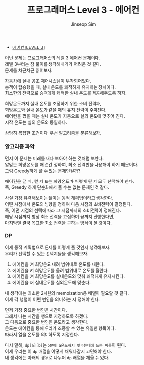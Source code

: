 ﻿---
layout: post
title: "프로그래머스 Level 3 - 에어컨"
categories: Programmers
tags: [cpp]
author:
  - Jinseop Sim
---
- [에어컨[LEVEL 3]](https://school.programmers.co.kr/learn/courses/30/lessons/214289)

이번 문제는 프로그래머스의 레벨 3 에어컨 문제이다.  
레벨 3부터는 참 풀이를 생각해내기가 어려운 것 같다.  
문제를 차근차근 읽어보자.  

자동차에 실내 공조 제어시스템이 부착되어있다.  
승객이 탑승했을 때, 실내 온도를 쾌적하게 유지하는 장치이다.  
최소한의 전력으로 승객에게 쾌적한 실내 온도를 제공해주도록 하자.  

희망온도까지 실내 온도를 조정하기 위한 소비 전력과,  
희망온도와 실내 온도가 같을 때의 유지 전력이 주어진다.  
에어컨을 껐을 때는 실내 온도가 자동으로 실외 온도에 맞추어 진다.  
시작 온도는 실외 온도와 동일하다.  

상당히 복잡한 조건이다, 우선 알고리즘을 분류해보자.  

### 알고리즘 파악
먼저 이 문제는 미래를 내다 보아야 하는 것처럼 보인다.  
알맞는 희망온도를 매 순간 정하여, 최소 전력만을 사용해야 하기 때문이다.  
그럼 Greedy하게 풀 수 있는 문제인걸까?  

에어컨을 끌 지, 켤 지 또는 희망온도가 어떻게 될 지 모두 선택해야 한다.  
즉, Greedy 하게 단순화해서 풀 수는 없는 문제인 것 같다.  

사실 가장 유력해보이는 풀이는 동적 계획법이라고 생각한다.  
어떤 시점에서 온도의 방향을 정하여 다음 시점의 소비전력이 결정된다.  
즉, 어떤 시점의 선택에 따라 그 시점까지의 소비전력이 정해진다.  
해당 시점까지 항상 최소 전력을 고집하며 끝까지 진행한다면,  
마지막엔 결국 목표한 최소 전력을 구하는 방식이 될 것이다.  

### DP
이제 동적 계획법으로 문제를 어떻게 풀 것인지 생각해보자.  
우리가 선택할 수 있는 선택지들을 생각해보자.  

1. 에어컨을 켜 희망온도 내려 범위내로 온도를 내린다.
2. 에어컨을 켜 희망온도를 올려 범위내로 온도를 올린다.
3. 에어컨을 켜 희망온도를 실내온도와 맞춰 쾌적하게 유지시킨다.
4. 에어컨을 꺼 실내온도를 실외온도에 맞춘다.

내 생각에는 최소한 2차원의 memoization용 배열이 필요할 것 같다.  
이제 각 행렬이 어떤 변인을 의미하는 지 정해야 한다.  

먼저 가장 중요한 변인은 시간이다.  
그래서 나는 시간을 행으로 지정하도록 하겠다.  
그 다음으로 중요한 변인은 온도라고 생각한다.  
온도는 에어컨을 통해 우리가 조종할 수 있는 유일한 항목이다.  
따라서 열을 온도를 의미하도록 지정한다.    

다시 말해, ```dp[a][b]```는 ```b분에 a온도까지 맞추는데에 드는 비용```이 된다.  
이제 우리는 이 ```dp``` 배열을 어떻게 채워나갈지 고민해야 한다.  
내 생각에는 아래의 경우로 나누어 ```dp``` 배열을 채울 수 있다.  
